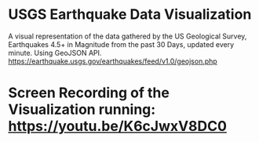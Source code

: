 # USGS Earthquake Data Visualization

A visual representation of the data gathered by the US Geological Survey, Earthquakes 4.5+ in Magnitude from the past 30 Days, updated every minute. Using GeoJSON API.
https://earthquake.usgs.gov/earthquakes/feed/v1.0/geojson.php


# Screen Recording of the Visualization running: https://youtu.be/K6cJwxV8DC0
